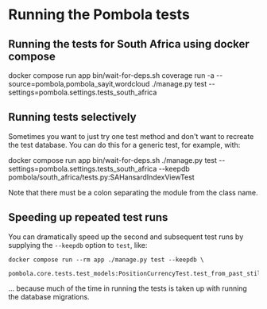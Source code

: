 # Running the Pombola tests

## Running the tests for South Africa using docker compose

  docker compose run app bin/wait-for-deps.sh coverage run -a --source=pombola,pombola_sayit,wordcloud ./manage.py test --settings=pombola.settings.tests_south_africa


## Running tests selectively

Sometimes you want to just try one test method and don't want to recreate the 
test database. You can do this for a generic test, for example, with:

  docker compose run app bin/wait-for-deps.sh ./manage.py test --settings=pombola.settings.tests_south_africa --keepdb pombola/south_africa/tests.py:SAHansardIndexViewTest

Note that there must be a colon separating the module from the
class name.

## Speeding up repeated test runs

You can dramatically speed up the second and subsequent test 
runs by supplying the `--keepdb` option to `test`, like:

	docker compose run --rm app ./manage.py test --keepdb \
		pombola.core.tests.test_models:PositionCurrencyTest.test_from_past_still_current

... because much of the time in running the tests is taken up
with running the database migrations.
